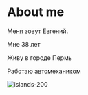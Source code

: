 # About me

Меня зовут Евгений.

Мне 38 лет

Живу в городе Пермь

Работаю автомехаником


![islands-200](https://github.com/PotapovEvgeny/About-me/assets/147318052/bd884f1c-f286-4e09-a214-a6408e87dc5e)
